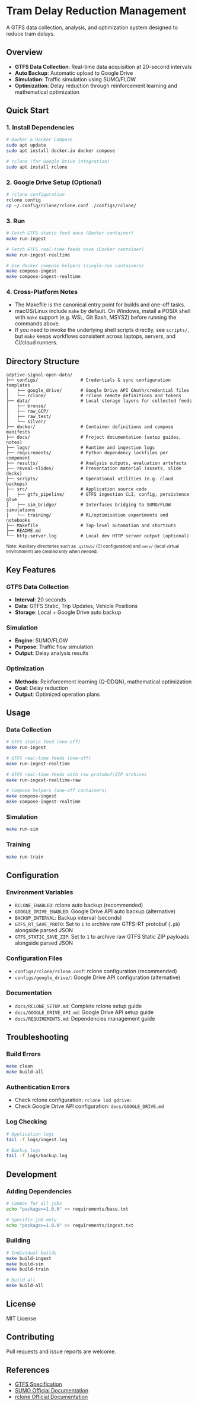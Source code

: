 # Tram Delay Reduction Management

A GTFS data collection, analysis, and optimization system designed to reduce tram delays.

## Overview

- **GTFS Data Collection**: Real-time data acquisition at 20-second intervals
- **Auto Backup**: Automatic upload to Google Drive
- **Simulation**: Traffic simulation using SUMO/FLOW
- **Optimization**: Delay reduction through reinforcement learning and mathematical optimization

## Quick Start

### 1. Install Dependencies
```bash
# Docker & Docker Compose
sudo apt update
sudo apt install docker.io docker compose

# rclone (for Google Drive integration)
sudo apt install rclone
```

### 2. Google Drive Setup (Optional)
```bash
# rclone configuration
rclone config
cp ~/.config/rclone/rclone.conf ./configs/rclone/
```

### 3. Run
```bash
# Fetch GTFS static feed once (Docker container)
make run-ingest

# Fetch GTFS real-time feeds once (Docker container)
make run-ingest-realtime

# Use docker compose helpers (single-run containers)
make compose-ingest
make compose-ingest-realtime
```

### 4. Cross-Platform Notes
- The Makefile is the canonical entry point for builds and one-off tasks.  
- macOS/Linux include `make` by default. On Windows, install a POSIX shell with `make` support (e.g. WSL, Git Bash, MSYS2) before running the commands above.  
- If you need to invoke the underlying shell scripts directly, see `scripts/`, but `make` keeps workflows consistent across laptops, servers, and CI/cloud runners.

## Directory Structure

```
adptive-signal-open-data/
├── configs/                # Credentials & sync configuration templates
│   ├── google_drive/       # Google Drive API OAuth/credential files
│   └── rclone/             # rclone remote definitions and tokens
├── data/                   # Local storage layers for collected feeds
│   ├── bronze/
│   ├── raw_GCP/
│   ├── raw_test/
│   └── silver/
├── docker/                 # Container definitions and compose manifests
├── docs/                   # Project documentation (setup guides, notes)
├── logs/                   # Runtime and ingestion logs
├── requirements/           # Python dependency lockfiles per component
├── results/                # Analysis outputs, evaluation artefacts
├── reveal-slides/          # Presentation material (assets, slide decks)
├── scripts/                # Operational utilities (e.g. cloud backups)
├── src/                    # Application source code
│   ├── gtfs_pipeline/      # GTFS ingestion CLI, config, persistence glue
│   ├── sim_bridge/         # Interfaces bridging to SUMO/FLOW simulations
│   └── training/           # RL/optimisation experiments and notebooks
├── Makefile                # Top-level automation and shortcuts
├── README.md
└── http-server.log         # Local dev HTTP server output (optional)
```

<small>Note: Auxiliary directories such as `.github/` (CI configuration) and `venv/` (local virtual environment) are created only when needed.</small>

## Key Features

### GTFS Data Collection
- **Interval**: 20 seconds
- **Data**: GTFS Static, Trip Updates, Vehicle Positions
- **Storage**: Local + Google Drive auto backup

### Simulation
- **Engine**: SUMO/FLOW
- **Purpose**: Traffic flow simulation
- **Output**: Delay analysis results

### Optimization
- **Methods**: Reinforcement learning (Q-DDQN), mathematical optimization
- **Goal**: Delay reduction
- **Output**: Optimized operation plans

## Usage

### Data Collection
```bash
# GTFS static feed (one-off)
make run-ingest

# GTFS real-time feeds (one-off)
make run-ingest-realtime

# GTFS real-time feeds with raw protobuf/ZIP archives
make run-ingest-realtime-raw

# Compose helpers (one-off containers)
make compose-ingest
make compose-ingest-realtime
```

### Simulation
```bash
make run-sim
```

### Training
```bash
make run-train
```

## Configuration

### Environment Variables
- `RCLONE_ENABLED`: rclone auto backup (recommended)
- `GOOGLE_DRIVE_ENABLED`: Google Drive API auto backup (alternative)
- `BACKUP_INTERVAL`: Backup interval (seconds)
- `GTFS_RT_SAVE_PROTO`: Set to `1` to archive raw GTFS-RT protobuf (`.pb`) alongside parsed JSON
- `GTFS_STATIC_SAVE_ZIP`: Set to `1` to archive raw GTFS Static ZIP payloads alongside parsed JSON

### Configuration Files
- `configs/rclone/rclone.conf`: rclone configuration (recommended)
- `configs/google_drive/`: Google Drive API configuration (alternative)

### Documentation
- `docs/RCLONE_SETUP.md`: Complete rclone setup guide
- `docs/GOOGLE_DRIVE_API.md`: Google Drive API setup guide
- `docs/REQUIREMENTS.md`: Dependencies management guide

## Troubleshooting

### Build Errors
```bash
make clean
make build-all
```

### Authentication Errors
- Check rclone configuration: `rclone lsd gdrive:`
- Check Google Drive API configuration: `docs/GOOGLE_DRIVE.md`

### Log Checking
```bash
# Application logs
tail -f logs/ingest.log

# Backup logs
tail -f logs/backup.log
```

## Development

### Adding Dependencies
```bash
# Common for all jobs
echo "package>=1.0.0" >> requirements/base.txt

# Specific job only
echo "package>=1.0.0" >> requirements/ingest.txt
```

### Building
```bash
# Individual builds
make build-ingest
make build-sim
make build-train

# Build all
make build-all
```

## License

MIT License

## Contributing

Pull requests and issue reports are welcome.

## References

- [GTFS Specification](https://developers.google.com/transit/gtfs)
- [SUMO Official Documentation](https://sumo.dlr.de/docs/)
- [rclone Official Documentation](https://rclone.org/)
